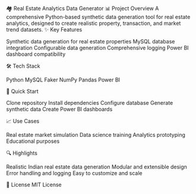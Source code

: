 🏘️ Real Estate Analytics Data Generator
📊 Project Overview
A comprehensive Python-based synthetic data generation tool for real estate analytics, designed to create realistic property, transaction, and market trend datasets.
✨ Key Features

Synthetic data generation for real estate properties
MySQL database integration
Configurable data generation
Comprehensive logging
Power BI dashboard compatibility

🛠️ Tech Stack

Python
MySQL
Faker
NumPy
Pandas
Power BI

🚀 Quick Start

Clone repository
Install dependencies
Configure database
Generate synthetic data
Create Power BI dashboards

📈 Use Cases

Real estate market simulation
Data science training
Analytics prototyping
Educational purposes

🔍 Highlights

Realistic Indian real estate data generation
Modular and extensible design
Error handling and logging
Easy to customize and scale

📄 License
MIT License
